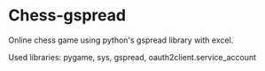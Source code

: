 # Chess-gspread
Online chess game using python's gspread library with excel.

Used libraries: pygame, sys, gspread, oauth2client.service_account
